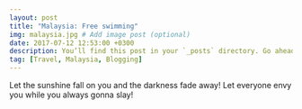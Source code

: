 ```yaml
---
layout: post
title: "Malaysia: Free swimming"
img: malaysia.jpg # Add image post (optional)
date: 2017-07-12 12:53:00 +0300
description: You’ll find this post in your `_posts` directory. Go ahead and edit it and re-build the site to see your changes. # Add post description (optional)
tag: [Travel, Malaysia, Blogging]
---
```

Let the sunshine fall on you and the darkness fade away! Let everyone envy you while you always gonna slay!
